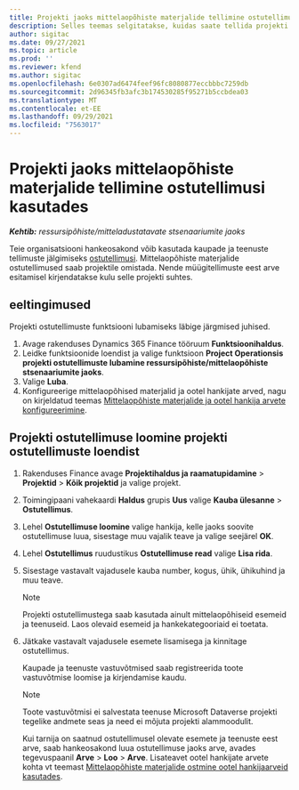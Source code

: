 ```yaml
---
title: Projekti jaoks mittelaopõhiste materjalide tellimine ostutellimusi kasutades
description: Selles teemas selgitatakse, kuidas saate tellida projekti jaoks mittelaopõhiseid materjale ostutellimusi kasutades.
author: sigitac
ms.date: 09/27/2021
ms.topic: article
ms.prod: ''
ms.reviewer: kfend
ms.author: sigitac
ms.openlocfilehash: 6e0307ad6474feef96fc8080877eccbbbc7259db
ms.sourcegitcommit: 2d96345fb3afc3b174530285f95271b5ccbdea03
ms.translationtype: MT
ms.contentlocale: et-EE
ms.lasthandoff: 09/29/2021
ms.locfileid: "7563017"
---
```

# <a name="order-non-stocked-materials-for-a-project-using-project-purchase-orders"></a>Projekti jaoks mittelaopõhiste materjalide tellimine ostutellimusi kasutades

_**Kehtib:** ressursipõhiste/mitteladustatavate stsenaariumite jaoks_

Teie organisatsiooni hankeosakond võib kasutada kaupade ja teenuste tellimuste jälgimiseks [ostutellimusi](/dynamics365/supply-chain/procurement/purchase-order-overview). Mittelaopõhiste materjalide ostutellimused saab projektile omistada. Nende müügitellimuste eest arve esitamisel kirjendatakse kulu selle projekti suhtes.

## <a name="prerequisites"></a>eeltingimused
Projekti ostutellimuste funktsiooni lubamiseks läbige järgmised juhised.

1. Avage rakenduses Dynamics 365 Finance tööruum **Funktsioonihaldus**.
2. Leidke funktsioonide loendist ja valige funktsioon **Project Operationsis projekti ostutellimuste lubamine ressursipõhiste/mittelaopõhiste stsenaariumite jaoks**.
3. Valige **Luba**.
4. Konfigureerige mittelaopõhised materjalid ja ootel hankijate arved, nagu on kirjeldatud teemas [Mittelaopõhiste materjalide ja ootel hankija arvete konfigureerimine](configure-materials-nonstocked.md).

## <a name="create-a-project-purchase-order-from-the-project-purchase-order-list"></a>Projekti ostutellimuse loomine projekti ostutellimuste loendist

1. Rakenduses Finance avage **Projektihaldus ja raamatupidamine** > **Projektid** > **Kõik projektid** ja valige projekt.
2. Toimingipaani vahekaardi **Haldus** grupis **Uus** valige **Kauba ülesanne** > **Ostutellimus**.
3. Lehel **Ostutellimuse loomine** valige hankija, kelle jaoks soovite ostutellimuse luua, sisestage muu vajalik teave ja valige seejärel **OK**.
4. Lehel **Ostutellimus** ruudustikus **Ostutellimuse read** valige **Lisa rida**.
5. Sisestage vastavalt vajadusele kauba number, kogus, ühik, ühikuhind ja muu teave.

    > [!NOTE]
    > Projekti ostutellimustega saab kasutada ainult mittelaopõhiseid esemeid ja teenuseid. Laos olevaid esemeid ja hankekategooriaid ei toetata.

6. Jätkake vastavalt vajadusele esemete lisamisega ja kinnitage ostutellimus.

    Kaupade ja teenuste vastuvõtmised saab registreerida toote vastuvõtmise loomise ja kirjendamise kaudu.

    > [!NOTE]
    > Toote vastuvõtmisi ei salvestata teenuse Microsoft Dataverse projekti tegelike andmete seas ja need ei mõjuta projekti alammoodulit.

    Kui tarnija on saatnud ostutellimusel olevate esemete ja teenuste eest arve, saab hankeosakond luua ostutellimuse jaoks arve, avades tegevuspaanil **Arve** > **Loo** > **Arve**. Lisateavet ootel hankijate arvete kohta vt teemast [Mittelaopõhiste materjalide ostmine ootel hankijaarveid kasutades](pending-vendor-invoices.md).
